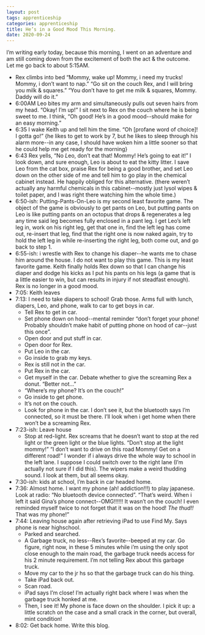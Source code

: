 ```yaml
---
layout: post 
tags: apprenticeship
categories: apprenticeship
title: He’s in a Good Mood This Morning.
date: 2020-09-24
---
```


I’m writing early today, because this morning, I went on an adventure and am still coming down from the excitement of both the act & the outcome.  Let me go back to about 5:15AM. 

* Rex climbs into bed “Mommy, wake up!  Mommy, i need my trucks!  Mommy, i don’t want to nap.”  “Go sit on the couch Rex, and I will bring you milk & squares.”  “You don’t have to get me milk & squares, Mommy.  Daddy will do it.”
* 6:00AM Leo bites my arm and simultaneously pulls out seven hairs from my head.  “Okay! I’m up!”  I sit next to Rex on the couch where he is being sweet to me.  I think, “Oh good!  He’s in a good mood--should make for an easy morning.”
* 6:35 I wake Keith up and tell him the time.  “Oh [profane word of choice]! I gotta go!” {he likes to get to work by 7, but he likes to sleep through his alarm more--in any case, I should have woken him a little sooner so that he could help me get ready for the morning}  
* 6:43 Rex yells, “No *L*eo, don’t eat that!  Mommy!  He’s going to eat it!”  I look down, and sure enough, Leo is about to eat the kitty litter.  I save Leo from the cat box,  praise Rex for being a good brother, and set Leo down on the other side of me and tell him to go play in the chemical cabinet instead.  He happily obliged for this alternative. (there weren’t actually any harmful chemicals in this cabinet--mostly just lysol wipes & toilet paper, and I was right there watching him the whole time.)
* 6:50-ish:  Putting-Pants-On-Leo is my second least favorite game.  The object of the game is obviously to get pants on Leo, but putting pants on Leo is like putting pants on an octopus that drops & regenerates a leg any time said leg becomes fully enclosed in a pant leg.  I get Leo’s left leg in, work on his right leg, get that one in, find the left leg has come out, re-insert that leg, find that the right one is now naked again, try to hold the left leg in while re-inserting the right leg, both come out, and go back to step 1.
* 6:55-ish:  i wrestle with Rex to change his diaper--he wants me to chase him around the house.  I do not want to play this game.  This is my least favorite game.  Keith finally holds Rex down so that I can change his diaper and dodge his kicks as I put his pants on his legs (a game that is a little easier to win, but can results in injury if not steadfast enough). Rex is no longer in a good mood.  
* 7:05: Keith leaves
* 7:13: I need to take diapers to school!  Grab those.  Arms full with lunch, diapers, Leo, and phone, walk to car to get boys in car.  
  * Tell Rex to get in car.  
  * Set phone down on hood--mental reminder “don’t forget your phone!  Probably shouldn’t make habit of putting phone on hood of car--just this once”.  
  * Open door and put stuff in car. 
  * Open door for Rex.  
  * Put Leo in the car.  
  * Go inside to grab my keys.  
  * Rex is still not in the car.  
  * Put Rex in the car.  
  * Get myself in the car.  Debate whether to give the screaming Rex a donut.  “Better not…”  
  * “Where’s my phone?  It’s on the couch!”  
  * Go inside to get phone.  
  * It’s not on the couch. 
  * Look for phone in the car.  I don’t see it, but the bluetooth says I’m connected, so it must be there.  I’ll look when i get home when there won’t be a screaming Rex.
* 7:23-ish:  Leave house
  * Stop at red-light.  Rex screams that he doesn’t want to stop at the red light or the green light or the blue lights.  “Don’t stop at the light mommy!”  “I don’t want to drive on this road Mommy! Get on a different road!”  I wonder if i always drive the whole way to school in the left lane.  I suppose I could switch over to the right lane (I’m actually not sure if I did this).  The wipers make a weird thudding sound.  I look at them, but all seems okay.
* 7:30-ish: kids at school, I’m back in car headed home.  
* 7:36:  Almost home.  I want my phone (ah! addiction!!!) to play japanese.  Look at radio: “No bluetooth device connected”.  “That’s weird.  When i left it said Gina’s phone connect--OMG!!!!!!  It wasn’t on the couch!  I even reminded myself twice to not forget that it was on the hood!   *The thud!!*  That was my phone!”
* 7:44:  Leaving house again after retrieving iPad to use Find My.  Says phone is near highschool.  
  * Parked and searched.
  * A Garbage truck, no less--Rex’s favorite--beeped at my car.  Go figure, right now, in these 5 minutes while i’m using the only spot close enough to the main road, the garbage truck needs access for his 2 minute requirement.  I’m not telling Rex about this garbage truck.  
  * Move my car to the jr hs so that the garbage truck can do his thing.
  * Take iPad back out.
  * Scan road.  
  * iPad says I’m close!  I’m actually right back where I was when the garbage truck honked at me.
  * Then, I see it!  My phone is face down on the shoulder.  I pick it up: a little scratch on the case and a small crack in the corner, but overall, mint condition!
* 8:02:  Get back home.  Write this blog.

